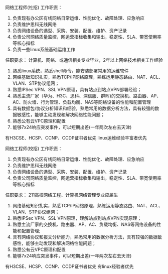 网络工程师(社招)
工作职责：
1. 负责现有办公区有线网络日常运维、性能优化、故障处理、应急响应 
2. 负责维护思科无线网络
3. 负责网络设备的选型、采购、安装、配置、维护、资产记录
4. 负责公司网络质量监控，网运营指标收集和输出，稳定性、SLA、带宽使用率等核心指标 
5. 负责一些linux系统基础运维工作

任职要求：
计算机、网络、或通信相关专业毕业，2年以上网络技术相关工作经验
1. 熟悉linux系统，熟悉shell命令，能安装部署常用的运维软件
2. 网络基础知识扎实，熟悉TCP/IP网络原理，熟练运用静态路由、NAT、ACL、VLAN、STP协议组网； 
3. 熟悉IPSec VPN、SSL VPN原理，具有站点到站点VPN部署经验；
4. 熟悉主流厂家（华为、H3C、思科、深信服、群晖)的交换机、路由器、AP、AC、防火墙、行为管理、负载均衡、NAS等网络设备的性能和配置管理
5. 具有数据包/协议分析知识和经验，熟悉常用的数据分析方法，具有较强的数据敏感性，能够主动发现和解决网络性能问题；
6. 熟悉公有云VPC原理和配置
7. 能够7x24响应突发事件，可以短期出差(一年两次左右去天津)

有H3CSE、HCSP、CCNP、CCDP证书者优先
linux运维经验丰富者优先

网络工程师(校招)
工作职责：
1. 负责现有办公区有线网络日常运维、性能优化、故障处理、应急响应 
2. 负责维护思科无线网络
3. 负责网络设备的选型、采购、安装、配置、维护、资产记录
4. 负责公司网络质量监控，网运营指标收集和输出，稳定性、SLA、带宽使用率等核心指标 

任职要求：
211高校网络工程、计算机网络管理专业应届生
1. 网络基础知识扎实，熟悉TCP/IP网络原理，熟练运用静态路由、NAT、ACL、VLAN、STP协议组网； 
2. 熟悉IPSec VPN、SSL VPN原理，理解站点到站点VPN实现原理；
3. 熟悉主流厂家的交换机、路由器、AP、AC、负载均衡、NAS等网络设备的性能和配置管理;
4. 具有网络协议和报文分析能力，熟悉常用的数据分析方法，具有较强的数据敏感性，能够主动发现和解决网络性能问题；
5. 熟悉公有云VPC原理和配置
6. 能够7x24响应突发事件，可以短期出差(一年两次左右去天津)

有H3CSE、HCSP、CCNP、CCDP证书者优先
有linux经验者优先